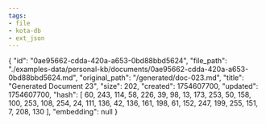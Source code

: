 ```yaml
---
tags:
- file
- kota-db
- ext_json
---
```

{
  "id": "0ae95662-cdda-420a-a653-0bd88bbd5624",
  "file_path": "./examples-data/personal-kb/documents/0ae95662-cdda-420a-a653-0bd88bbd5624.md",
  "original_path": "/generated/doc-023.md",
  "title": "Generated Document 23",
  "size": 202,
  "created": 1754607700,
  "updated": 1754607700,
  "hash": [
    60,
    243,
    114,
    58,
    226,
    39,
    98,
    13,
    173,
    253,
    50,
    158,
    100,
    253,
    108,
    254,
    24,
    111,
    136,
    42,
    136,
    161,
    198,
    61,
    152,
    247,
    199,
    255,
    151,
    7,
    208,
    130
  ],
  "embedding": null
}